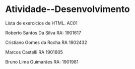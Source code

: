 # Atividade--Desenvolvimento
Lista de exercícios de HTML. AC01 

Roberto Santos Da Silva
RA: 1901617

Cristiano Gomes da Rocha 
RA 1902432

Marcos Castelli
RA 1901605

Bruno Lima Guimarães
RA: 1901981
